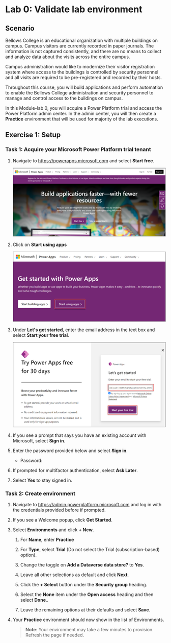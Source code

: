 # Lab 0: Validate lab environment

## Scenario

Bellows College is an educational organization with multiple buildings on
campus. Campus visitors are currently recorded in paper journals. The information is not captured consistently, and there are no means to collect and analyze data about the visits across the entire campus.

Campus administration would like to modernize their visitor registration system where access to the buildings is controlled by security personnel and all visits are required to be pre-registered and recorded by their hosts.

Throughout this course, you will build applications and perform automation to enable the Bellows College administration and security personnel to manage and control access to the buildings on campus.

In this Module-lab 0, you will acquire a Power Platform trial and access the Power Platform admin center. In the admin center, you will then create a **Practice** environment that will be used for majority of the lab executions.

## Exercise 1: Setup

### Task 1: Acquire your Microsoft Power Platform trial tenant

1. Navigate to <https://powerapps.microsoft.com> and select **Start free**.

   ![](media/startfreen2.png)

1. Click on **Start using apps** 

   ![](media/startusingapp.png)

1. Under **Let's get started**, enter the email address <inject key="AzureAdUserEmail"></inject> in the text box and select **Start your free trial**.

   ![](media/mailid3.png)

1. If you see a prompt that says you have an existing account with Microsoft, select **Sign in**.

1. Enter the password provided below and select **Sign in**.
   * Password: <inject key="AzureAdUserPassword"></inject>

1. If prompted for multifactor authentication, select **Ask Later**.
    
1. Select **Yes** to stay signed in.

### Task 2: Create environment

1. Navigate to <https://admin.powerplatform.microsoft.com> and log in with the credentials provided before if prompted.

1. If you see a Welcome popup, click **Get Started**.

1. Select **Environments** and click **+ New**.

    1. For **Name**, enter **Practice<inject key="DeploymentID" enableCopy="false"/>**

    1. For **Type**, select **Trial** (Do not select the Trial
        (subscription-based) option).

    1. Change the toggle on **Add a Dataverse data store?** to **Yes**.

    1. Leave all other selections as default and click **Next**.
  
    1. Click the **+ Select** button under the **Security group** heading.
   
    1. Select the **None** item under the **Open access** heading and then select **Done**..

    1. Leave the remaining options at their defaults and select **Save**.

1. Your **Practice** environment should now show in the list of Environments.

   > **Note**: Your environment may take a few minutes to provision. Refresh the page if needed.
